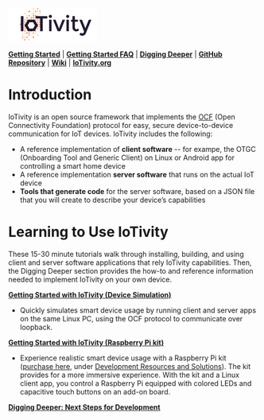 ![IoTivity logo](/Images/IoTivity-logo.png)

[**Getting Started**](index.md)   |   [**Getting Started FAQ**](getting-started-faq.md)   |   [**Digging Deeper**](digging-deeper.md)   |   [**GitHub Repository**](https://github.com/iotivity/iotivity-lite)   |   [**Wiki**](https://wiki.iotivity.org/start)   |   [**IoTivity.org**](https://iotivity.org)

# Introduction

IoTivity is an open source framework that implements the [OCF](https://openconnectivity.org) (Open Connectivity Foundation) protocol for easy, secure device-to-device communication for IoT devices. IoTivity includes the following:

- A reference implementation of **client software** -- for exampe, the OTGC (Onboarding Tool and Generic Client) on Linux or Android app for controlling a smart home device
- A reference implementation **server software** that runs on the actual IoT device
- **Tools that generate code** for the server software, based on a JSON file that you will create to describe your device’s capabilities

# Learning to Use IoTivity

These 15-30 minute tutorials walk through installing, building, and using client and server software applications that rely IoTivity capabilities. Then, the Digging Deeper section provides the how-to and reference information needed to implement IoTivity on your own device.

[**Getting Started with IoTivity (Device Simulation)**](gsg-sw.md)

- Quickly simulates smart device usage by running client and server apps on the same Linux PC, using the OCF protocol to communicate over loopback.

[**Getting Started with IoTivity (Raspberry Pi kit)**](gsg-kit.md)

- Experience realistic smart device usage with a Raspberry Pi kit ([purchase here](https://openconnectivity.org/developer/developer-kit), under <u>Development Resources and Solutions</u>). The kit provides for a more immersive experience. With the kit and a Linux client app, you control a Raspberry Pi equipped with colored LEDs and capacitive touch buttons on an add-on board.

[**Digging Deeper: Next Steps for Development**](digging-deeper.md)
